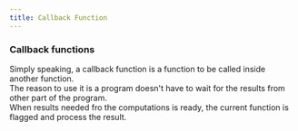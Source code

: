 ```yaml
---
title: Callback Function
---
```


### Callback functions

Simply speaking, a callback function is a function to be called inside another function.  
The reason to use it is a program doesn't have to wait for the results from other part of the program.  
When results needed fro the computations is ready, the current function is flagged and process the result.
